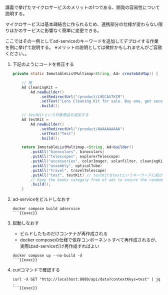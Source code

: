 講義で挙げたマイクロサービスのメリットの1つである、開発の容易性について説明する。

マイクロサービスは基本疎結合に作られるため、連携部分の仕様が変わらない限りほかのサービスに影響なく簡単に変更できる。

ここではその一例としてad-serviceのキーワードを追加してデプロイする作業を例に挙げて説明する。
※メリットの説明としては微妙かもしれませんがご容赦ください。。

1. 下記のようにコードを修正する

    ```java
    private static ImmutableListMultimap<String, Ad> createAdsMap() {

        // 略
        Ad cleaningKit =
            Ad.newBuilder()
                .setRedirectUrl("/product/L9ECAV7KIM")
                .setText("Lens Cleaning Kit for sale. Buy one, get second one for free")
                .build();

        // testKitという対象商品を追加する
        Ad testKit =
            Ad.newBuilder()
                .setRedirectUrl("/product/AAAAAAAAAA")
                .setText("Test")
                .build();

        return ImmutableListMultimap.<String, Ad>builder()
            .putAll("binoculars", binoculars)
            .putAll("telescopes", explorerTelescope)
            .putAll("accessories", colorImager, solarFilter, cleaningKit)
            .putAll("assembly", opticalTube)
            .putAll("travel", travelTelescope)
            .putAll("test", testKit) // testKitをtestというキーワードに結び付ける
            // Keep the books category free of ads to ensure the random code branch is tested
            .build();
        }
    ```

1. ad-serviceをビルドしなおす
    ```
    docker compose build adservice
    ```{{exec}}

1. 起動しなおす
    - ビルドしたものだけコンテナが再作成される
    - docker composeの仕様で依存コンポーネントすべて再作成されるが、実際はad-serviceだけ再作成すればよい
    ```
    docker compose up --no-build -d
    ```{{exec}}

1. curlコマンドで確認する
    ```
    curl -X GET "http://localhost:8080/api/data?contextKeys=test" | jq .
    ```{{exec}}